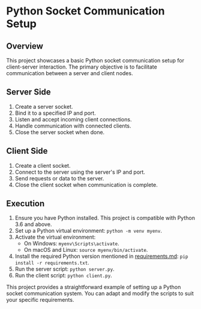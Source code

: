 # Python Socket Communication Setup

## Overview

This project showcases a basic Python socket communication setup for client-server interaction. The primary objective is to facilitate communication between a server and client nodes.

## Server Side

1. Create a server socket.
2. Bind it to a specified IP and port.
3. Listen and accept incoming client connections.
4. Handle communication with connected clients.
5. Close the server socket when done.

## Client Side

1. Create a client socket.
2. Connect to the server using the server's IP and port.
3. Send requests or data to the server.
4. Close the client socket when communication is complete.

## Execution

1. Ensure you have Python installed. This project is compatible with Python 3.6 and above.
2. Set up a Python virtual environment: `python -m venv myenv`.
3. Activate the virtual environment:
   - On Windows: `myenv\Scripts\activate`.
   - On macOS and Linux: `source myenv/bin/activate`.
4. Install the required Python version mentioned in [requirements.md](requirements.md): `pip install -r requirements.txt`.
5. Run the server script: `python server.py`.
6. Run the client script: `python client.py`.

This project provides a straightforward example of setting up a Python socket communication system. You can adapt and modify the scripts to suit your specific requirements.
